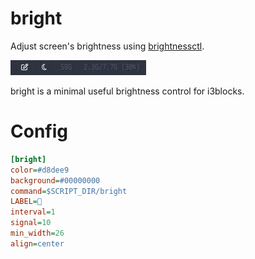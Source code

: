 # bright

Adjust screen's brightness using [brightnessctl](https://github.com/Hummer12007/brightnessctl).

![view of block](block.jpg)

bright is a minimal useful brightness control for i3blocks.

# Config

```ini
[bright]
color=#d8dee9
background=#00000000
command=$SCRIPT_DIR/bright
LABEL=
interval=1
signal=10
min_width=26
align=center
```
